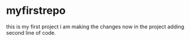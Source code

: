 # myfirstrepo
this is my first project
i am making the changes now in the project 
adding second line of code.
